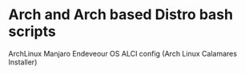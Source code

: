 # Arch and Arch based Distro bash scripts

ArchLinux
Manjaro
Endeveour OS
ALCI config (Arch Linux Calamares Installer)
